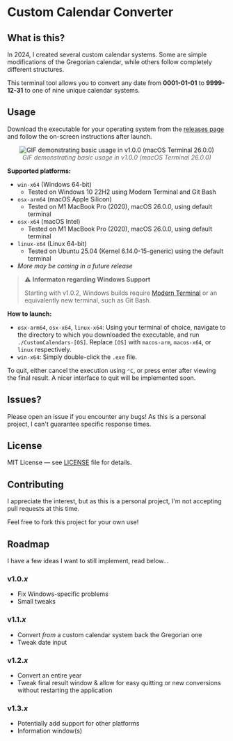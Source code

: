 # Custom Calendar Converter
## What is this?
In 2024, I created several custom calendar systems. Some are simple modifications of the Gregorian calendar, while others follow completely different structures.

This terminal tool allows you to convert any date from **0001-01-01** to **9999-12-31** to one of nine unique calendar systems.

## Usage
Download the executable for your operating system from the [releases page](https://github.com/joelfrom08/custom-calendars/releases/latest) and follow the on-screen instructions after launch.

<p align="center">
  <img src="https://assets.petbyte.dev/git_projects/custom-calendars/v1.0.0demo.gif" alt="GIF demonstrating basic usage in v1.0.0 (macOS Terminal 26.0.0)"><br>
  <em style="color: #666; font-style: italic;">GIF demonstrating basic usage in v1.0.0 (macOS Terminal 26.0.0)</em>
</p>

**Supported platforms:**
- `win-x64` (Windows 64-bit)
    - Tested on Windows 10 22H2 using Modern Terminal and Git Bash
- `osx-arm64` (macOS Apple Silicon)
    - Tested on M1 MacBook Pro (2020), macOS 26.0.0, using default terminal
- `osx-x64` (macOS Intel)
    - Tested on M1 MacBook Pro (2020), macOS 26.0.0, using default terminal
- `linux-x64` (Linux 64-bit)
    - Tested on Ubuntu 25.04 (Kernel 6.14.0-15-generic) using the default terminal
- *More may be coming in a future release*

> ⚠️ **Informaton regarding Windows Support**
> 
> Starting with v1.0.2, Windows builds require [Modern Terminal](https://aka.ms/terminal) or an equivalently new terminal, such as Git Bash.

**How to launch:**
- `osx-arm64`, `osx-x64`, `linux-x64`: Using your terminal of choice, navigate to the directory to which you downloaded the executable, and run `./CustomCalendars-[OS]`. Replace `[OS]` with `macos-arm`, `macos-x64`, or `linux` respectively.
- `win-x64`: Simply double-click the `.exe` file.

To quit, either cancel the execution using `⌃C`, or press enter after viewing the final result.
A nicer interface to quit will be implemented soon.

## Issues?
Please open an issue if you encounter any bugs! As this is a personal project, I can't guarantee specific response times.

## License
MIT License — see [LICENSE](LICENSE) file for details.

## Contributing
I appreciate the interest, but as this is a personal project, I'm not accepting pull requests at this time.

Feel free to fork this project for your own use!

## Roadmap
I have a few ideas I want to still implement, read below...
### v1.0.*x*
- Fix Windows-specific problems
- Small tweaks
### v1.1.*x*
- Convert *from* a custom calendar system back the Gregorian one
- Tweak date input
### v1.2.*x*
- Convert an entire year
- Tweak final result window & allow for easy quitting or new conversions without restarting the application
### v1.3.*x*
- Potentially add support for other platforms
- Information window(s)